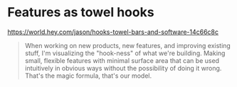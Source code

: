 # Features as towel hooks

https://world.hey.com/jason/hooks-towel-bars-and-software-14c66c8c

> When working on new products, new features, and improving existing stuff, I'm visualizing the "hook-ness" of what we're building. Making small, flexible features with minimal surface area that can be used intuitively in obvious ways without the possibility of doing it wrong. That's the magic formula, that's our model.
